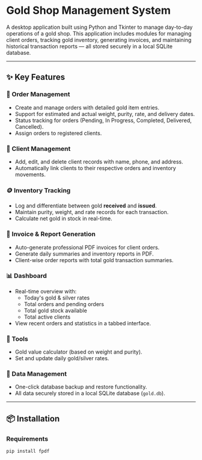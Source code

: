 # Gold Shop Management System

A desktop application built using Python and Tkinter to manage day-to-day operations of a gold shop. This application includes modules for managing client orders, tracking gold inventory, generating invoices, and maintaining historical transaction reports — all stored securely in a local SQLite database.

---

## ✨ Key Features

### 🧾 Order Management
- Create and manage orders with detailed gold item entries.
- Support for estimated and actual weight, purity, rate, and delivery dates.
- Status tracking for orders (Pending, In Progress, Completed, Delivered, Cancelled).
- Assign orders to registered clients.

### 👥 Client Management
- Add, edit, and delete client records with name, phone, and address.
- Automatically link clients to their respective orders and inventory movements.

### 🪙 Inventory Tracking
- Log and differentiate between gold **received** and **issued**.
- Maintain purity, weight, and rate records for each transaction.
- Calculate net gold in stock in real-time.

### 📄 Invoice & Report Generation
- Auto-generate professional PDF invoices for client orders.
- Generate daily summaries and inventory reports in PDF.
- Client-wise order reports with total gold transaction summaries.

### 📊 Dashboard
- Real-time overview with:
  - Today's gold & silver rates
  - Total orders and pending orders
  - Total gold stock available
  - Total active clients
- View recent orders and statistics in a tabbed interface.

### 🧮 Tools
- Gold value calculator (based on weight and purity).
- Set and update daily gold/silver rates.

### 💾 Data Management
- One-click database backup and restore functionality.
- All data securely stored in a local SQLite database (`gold.db`).

---


## 📦 Installation

### Requirements

```bash
pip install fpdf
